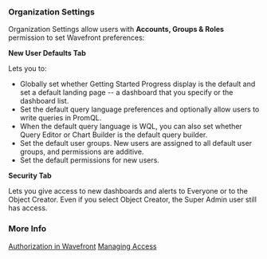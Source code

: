 ### Organization Settings

Organization Settings allow users with **Accounts, Groups & Roles** permission to set Wavefront preferences:

**New User Defaults Tab**

Lets you to:

* Globally set whether Getting Started Progress display is the default and set a default landing page -- a dashboard that you specify or the dashboard list.
* Set the default query language preferences and optionally allow users to write queries in PromQL. 
* When the default query language is WQL, you can also set whether Query Editor or Chart Builder is the default query builder. 
* Set the default user groups. New users are assigned to all default user groups, and permissions are additive.
* Set the default permissions for new users.

**Security Tab**

Lets you give access to new dashboards and alerts to Everyone or to the Object Creator. Even if you select Object Creator, the Super Admin user still has access.

### More Info

[Authorization in Wavefront](https://docs.wavefront.com/authorization.html)
[Managing Access](https://docs.wavefront.com/access.html)
